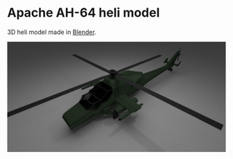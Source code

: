 # Apache AH-64 heli model

3D heli model made in [Blender](https://www.blender.org).

![](https://raw.githubusercontent.com/matb4r/apache-ah-64/master/apache-ah-64.png)
